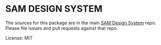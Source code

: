 SAM DESIGN SYSTEM
====================

The sources for this package are in the main [SAM Design System](https://github.com/GSA/sam-design-system) repo. Please file issues and pull requests against that repo.

License: MIT
